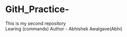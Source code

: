 # GitH_Practice-
This is my second repository
<br>
Learing (commands)
Author - Abhishek Awalgave(Abhi)
